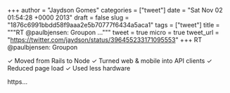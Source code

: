 
+++
author = "Jaydson Gomes"
categories = ["tweet"]
date = "Sat Nov 02 01:54:28 +0000 2013"
draft = false
slug = "1876c6991bbdd58f9aaa2e5b70777f6434a5aca1"
tags = ["tweet"]
title = """RT @paulbjensen: Groupon
..."""
tweet = true
micro = true
tweet_url = "https://twitter.com/jaydson/status/396455233171095553"
+++
RT @paulbjensen: Groupon

✓ Moved from Rails to Node
✓ Turned web &amp; mobile into API clients
✓ Reduced page load
✓ Used less hardware

https…
